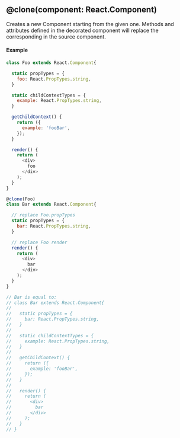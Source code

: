 ## @clone(component: React.Component)

Creates a new Component starting from the given one. Methods and attributes defined in the decorated component will replace the corresponding in the source component.

#### Example

```js
class Foo extends React.Component{

  static propTypes = {
    foo: React.PropTypes.string,
  }

  static childContextTypes = {
    example: React.PropTypes.string,
  }

  getChildContext() {
    return ({
      example: 'fooBar',
    });
  }

  render() {
    return (
      <div>
        foo
      </div>
    );
  }
}

@clone(Foo)
class Bar extends React.Component{

  // replace Foo.propTypes
  static propTypes = {
    bar: React.PropTypes.string,
  }

  // replace Foo render
  render() {
    return (
      <div>
        bar
      </div>
    );
  }
}

// Bar is equal to:
// class Bar extends React.Component{
//
//   static propTypes = {
//     bar: React.PropTypes.string,
//   }
//
//   static childContextTypes = {
//     example: React.PropTypes.string,
//   }
//
//   getChildContext() {
//     return ({
//       example: 'fooBar',
//     });
//   }
//
//   render() {
//     return (
//       <div>
//         bar
//       </div>
//     );
//   }
// }
```
